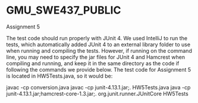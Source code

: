 # GMU_SWE437_PUBLIC
Assignment 5

The test code should run properly with JUnit 4. We used IntelliJ to run the tests, which automatically added JUnit 4 to an external library folder to use when running and compiling the tests. However, if running on the command line, you may need to specify the jar files for JUnit 4 and Hamcrest when compiling and running, and keep it in the same directory as the code if following the commands we provide below.
The test code for Assignment 5 is located in HW5Tests.java, so it would be:

javac -cp conversion.java
javac -cp junit-4.13.1.jar;. HW5Tests.java
java -cp junit-4.13.1.jar;hamcrest-core-1.3.jar;. org.junit.runner.JUnitCore  HW5Tests